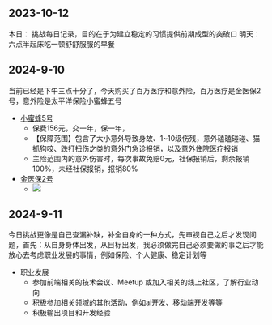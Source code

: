 
## 2023-10-12
本日： 挑战每日记录，目的在于为建立稳定的习惯提供前期成型的突破口
明天： 六点半起床吃一顿舒舒服服的早餐


## 2024-9-10
当前已经是下午三点十分了，今天购买了百万医疗和意外险，百万医疗是金医保2号，意外险是太平洋保险小蜜蜂五号
+ [小蜜蜂5号](https://cps.qixin18.com/apps/cps/bxy1064161/product/detail?prodId=104716&planId=129798&aid=cd08f8bd-613f-46de-9334-4b43a388285b)
	+ 保费156元，交一年，保一年，
	+ 【保障范围】包含了大小意外导致身故、1~10级伤残，意外磕磕碰碰、猫抓狗咬、跌打扭伤之类的意外门急诊报销，以及意外住院医疗报销
	+ 主险范围内的意外伤害时，每次事故免赔0元，社保报销后，剩余报销100%，未经社保报销，报销80%
+ [金医保2号](https://open.weixin.qq.com/connect/oauth2/authorize?appid=wxd8bffa389a324ce7&redirect_uri=https%3A%2F%2Fm.baodan100.com%2Finsurance%2Fdetail%3Fid%3D176460%26chn%3Dcps_150720226%26subagent%3D15998%26subchn%3D1776745&response_type=code&scope=snsapi_userinfo&forcePopup=true&forceSnapShot=true&connect_redirect=1&state=123#wechat_redirect)
	+ ![](https://s3.bmp.ovh/imgs/2024/09/11/0f0a0f76080718a8.png)


## 2024-9-11

今日挑战更像是自己查漏补缺，补全自身的一种方式，先审视自己之后才发现问题，首先：从自身身体出发，从目标出发，我必须做完自己必须要做的事之后才能放心去考虑职业发展的事情，例如保险、个人健康、稳定计划等
+ 职业发展
	+ 参加前端相关的技术会议、Meetup 或加入相关的线上社区，了解行业动向
	+ 积极参加相关领域的其他活动，例如ai开发、移动端开发等等
	+ 积极输出项目和开发经验